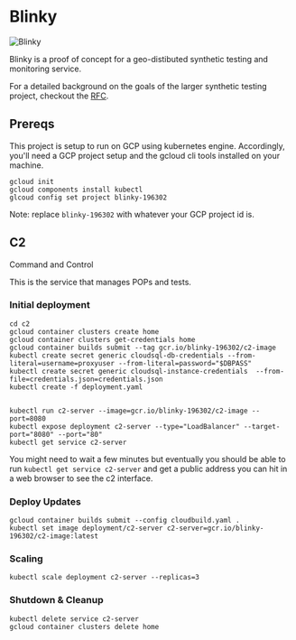 # Blinky
![Blinky](https://vignette.wikia.nocookie.net/simpsons/images/b/b0/250px-Blinky.png/revision/latest)

Blinky is a proof of concept for a geo-distibuted synthetic testing and monitoring service.

For a detailed background on the goals of the larger synthetic testing project, checkout the [RFC](https://docs.google.com/document/d/1JCnzFIHx-3n7vhvJKSORUh0kCF8hps1aamhP3wpP1sA/edit#).

## Prereqs

This project is setup to run on GCP using kubernetes engine. Accordingly, you'll need a GCP project setup and the gcloud cli tools installed on your machine.

```
gcloud init
gcloud components install kubectl
glcoud config set project blinky-196302
```

Note: replace `blinky-196302` with whatever your GCP project id is.


## C2
Command and Control

This is the service that manages POPs and tests.

### Initial deployment

```
cd c2
gcloud container clusters create home
gcloud container clusters get-credentials home
gcloud container builds submit --tag gcr.io/blinky-196302/c2-image
kubectl create secret generic cloudsql-db-credentials --from-literal=username=proxyuser --from-literal=password="$DBPASS"
kubectl create secret generic cloudsql-instance-credentials  --from-file=credentials.json=credentials.json
kubectl create -f deployment.yaml


kubectl run c2-server --image=gcr.io/blinky-196302/c2-image --port=8080
kubectl expose deployment c2-server --type="LoadBalancer" --target-port="8080" --port="80"
kubectl get service c2-server
```

You might need to wait a few minutes but eventually you should be able to run `kubectl get service c2-server` and get a public address you can hit in a web browser to see the c2 interface.

### Deploy Updates
```
gcloud container builds submit --config cloudbuild.yaml .
kubectl set image deployment/c2-server c2-server=gcr.io/blinky-196302/c2-image:latest
```

### Scaling

`kubectl scale deployment c2-server --replicas=3`


### Shutdown & Cleanup

```
kubectl delete service c2-server
gcloud container clusters delete home
```
